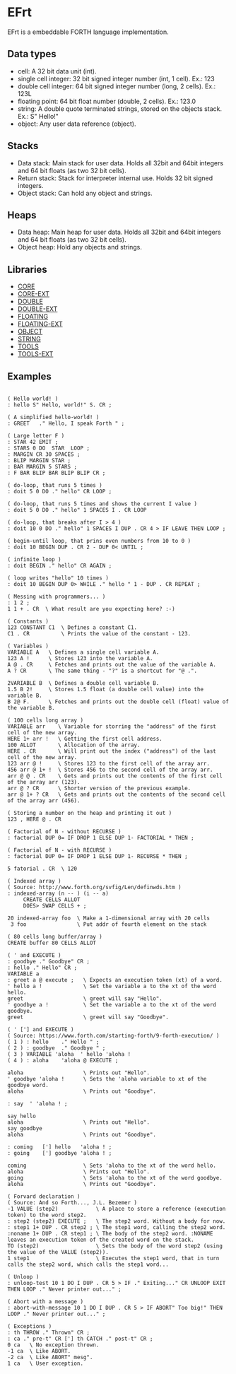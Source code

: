 ﻿# EFrt

EFrt is a embeddable FORTH language implementation.

## Data types

  - cell: A 32 bit data unit (int).
  - single cell integer: 32 bit signed integer number (int, 1 cell). Ex.: 123
  - double cell integer: 64 bit signed integer number (long, 2 cells). Ex.: 123L
  - floating point: 64 bit float number (double, 2 cells). Ex.: 123.0
  - string: A double quote terminated strings, stored on the objects stack. Ex.: S" Hello!"
  - object: Any user data reference (object).


## Stacks

  - Data stack: Main stack for user data. Holds all 32bit and 64bit integers and 64 bit floats (as two 32 bit cells).
  - Return stack: Stack for interpreter internal use. Holds 32 bit signed integers.
  - Object stack: Can hold any object and strings.


## Heaps

  - Data heap: Main heap for user data. Holds all 32bit and 64bit integers and 64 bit floats (as two 32 bit cells).
  - Object heap: Hold any objects and strings.


## Libraries

 * [CORE](EFrt.Libs.Core/README.md)
 * [CORE-EXT](EFrt.Libs.CoreExt/README.md)
 * [DOUBLE](EFrt.Libs.Double/README.md)
 * [DOUBLE-EXT](EFrt.Libs.DoubleExt/README.md)
 * [FLOATING](EFrt.Libs.Floating/README.md)
 * [FLOATING-EXT](EFrt.Libs.FloatingExt/README.md)
 * [OBJECT](EFrt.Libs.Object/README.md)
 * [STRING](EFrt.Libs.String/README.md)
 * [TOOLS](EFrt.Libs.Tools/README.md)
 * [TOOLS-EXT](EFrt.Libs.ToolsExt/README.md)


## Examples

```

( Hello world! )
: hello S" Hello, world!" S. CR ;

( A simplified hello-world! )
: GREET   ." Hello, I speak Forth " ;

( Large letter F )
: STAR 42 EMIT ;
: STARS 0 DO  STAR  LOOP ;
: MARGIN CR 30 SPACES ;
: BLIP MARGIN STAR ;
: BAR MARGIN 5 STARS ;
: F BAR BLIP BAR BLIP BLIP CR ;

( do-loop, that runs 5 times )
: doit 5 0 DO ." hello" CR LOOP ;

( do-loop, that runs 5 times and shows the current I value ) 
: doit 5 0 DO ." hello" 1 SPACES I . CR LOOP 

( do-loop, that breaks after I > 4 ) 
: doit 10 0 DO ." hello" 1 SPACES I DUP . CR 4 > IF LEAVE THEN LOOP ;
  
( begin-until loop, that prins even numbers from 10 to 0 )
: doit 10 BEGIN DUP . CR 2 - DUP 0< UNTIL ;

( infinite loop )
: doit BEGIN ." hello" CR AGAIN ;

( loop writes "hello" 10 times )
: doit 10 BEGIN DUP 0> WHILE ." hello " 1 - DUP . CR REPEAT ;

( Messing with programmers... )
: 1 2 ;
1 1 + . CR  \ What result are you expecting here? :-)

( Constants )
123 CONSTANT C1  \ Defines a constant C1.
C1 . CR          \ Prints the value of the constant - 123.

( Variables )
VARIABLE A   \ Defines a single cell variable A.
123 A !      \ Stores 123 into the variable A.
A @ . CR     \ Fetches and prints out the value of the variable A.
A ? CR       \ The same thing - "?" is a shortcut for "@ .". 

2VARIABLE B  \ Defines a double cell variable B.
1.5 B 2!     \ Stores 1.5 float (a double cell value) into the variable B.
B 2@ F.      \ Fetches and prints out the double cell (float) value of the variable B.

( 100 cells long array )
VARIABLE arr    \ Variable for storring the "address" of the first cell of the new array.
HERE 1+ arr !   \ Getting the first cell address.
100 ALLOT       \ Allocation of the array.
HERE . CR       \ Will print out the index ("address") of the last cell of the new array.
123 arr @ !     \ Stores 123 to the first cell of the array arr.
456 arr @ 1+ !  \ Stores 456 to the second cell of the array arr.
arr @ @ . CR    \ Gets and prints out the contents of the first cell of the array arr (123).
arr @ ? CR      \ Shorter version of the previous example.
arr @ 1+ ? CR   \ Gets and prints out the contents of the second cell of the array arr (456).

( Storing a number on the heap and printing it out )
123 , HERE @ . CR

( Factorial of N - without RECURSE )
: factorial DUP 0= IF DROP 1 ELSE DUP 1- FACTORIAL * THEN ;

( Factorial of N - with RECURSE )
: factorial DUP 0= IF DROP 1 ELSE DUP 1- RECURSE * THEN ;

5 fatorial . CR  \ 120

( Indexed array )
( Source: http://www.forth.org/svfig/Len/definwds.htm )
: indexed-array (n -- ) (i -- a)
     CREATE CELLS ALLOT
     DOES> SWAP CELLS + ;

20 indexed-array foo  \ Make a 1-dimensional array with 20 cells
 3 foo                \ Put addr of fourth element on the stack

( 80 cells long buffer/array )
CREATE buffer 80 CELLS ALLOT

( ' and EXECUTE )
: goodbye ." Goodbye" CR ;
: hello ." Hello" CR ;
VARIABLE a
: greet a @ execute ;   \ Expects an execution token (xt) of a word.
' hello a !             \ Set the variable a to the xt of the word hello.
greet                   \ greet will say "Hello".
' goodbye a !           \ Set the variable a to the xt of the word goodbye.
greet                   \ greet will say "Goodbye".

( ' ['] and EXECUTE )
( Source: https://www.forth.com/starting-forth/9-forth-execution/ ) 
( 1 ) : hello    ." Hello " ;
( 2 ) : goodbye  ." Goodbye " ;
( 3 ) VARIABLE 'aloha  ' hello 'aloha !
( 4 ) : aloha    'aloha @ EXECUTE ;

aloha                   \ Prints out "Hello".
' goodbye 'aloha !      \ Sets the 'aloha variable to xt of the goodbye word.
aloha                   \ Prints out "Goodbye".

: say  ' 'aloha ! ;

say hello
aloha                   \ Prints out "Hello".
say goodbye
aloha                   \ Prints out "Goodbye".

: coming   ['] hello   'aloha ! ;
: going    ['] goodbye 'aloha ! ;

coming                  \ Sets 'aloha to the xt of the word hello.
aloha                   \ Prints out "Hello".
going                   \ Sets 'aloha to the xt of the word goodbye.
aloha                   \ Prints out "Goodbye".

( Forvard declaration )
( Source: And so Forth..., J.L. Bezemer )
-1 VALUE (step2)            \ A place to store a reference (execution token) to the word step2.
: step2 (step2) EXECUTE ;   \ The step2 word. Without a body for now.
: step1 1+ DUP . CR step2 ; \ The step1 word, calling the step2 word.
:noname 1+ DUP . CR step1 ; \ The body of the step2 word. :NONAME leaves an execution token of the created word on the stack.
TO (step2)                  \ Sets the body of the word step2 (using the value of the VALUE (step2)).
1 step1                     \ Executes the step1 word, that in turn calls the step2 word, which calls the step1 word...

( Unloop )
: unloop-test 10 1 DO I DUP . CR 5 > IF ." Exiting..." CR UNLOOP EXIT THEN LOOP ." Never printer out..." ;

( Abort with a message )
: abort-with-message 10 1 DO I DUP . CR 5 > IF ABORT" Too big!" THEN LOOP ." Never printer out..." ;

( Exceptions )
: th THROW ." Thrown" CR ;
: ca ." pre-t" CR ['] th CATCH ." post-t" CR ;
0 ca   \ No exception thrown.
-1 ca  \ Like ABORT.
-2 ca  \ Like ABORT" mesg".
1 ca   \ User exception.

```

